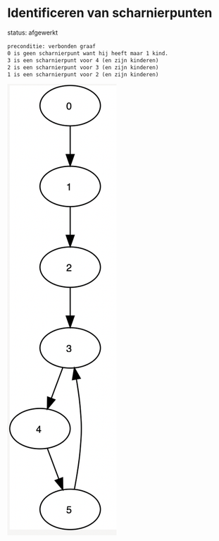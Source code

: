 # Identificeren van scharnierpunten

status: afgewerkt
```
preconditie: verbonden graaf
0 is geen scharnierpunt want hij heeft maar 1 kind.
3 is een scharnierpunt voor 4 (en zijn kinderen)
2 is een scharnierpunt voor 3 (en zijn kinderen)
1 is een scharnierpunt voor 2 (en zijn kinderen)
```
![output](./output.png)